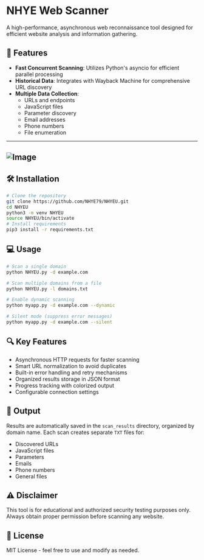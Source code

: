 # NHYE Web Scanner

A high-performance, asynchronous web reconnaissance tool designed for efficient website analysis and information gathering.

## 🚀 Features

- **Fast Concurrent Scanning**: Utilizes Python's asyncio for efficient parallel processing
- **Historical Data**: Integrates with Wayback Machine for comprehensive URL discovery
- **Multiple Data Collection**:
  - URLs and endpoints
  - JavaScript files
  - Parameter discovery
  - Email addresses
  - Phone numbers
  - File enumeration
----------------------------------------------------------------------------------
![Image](https://github.com/user-attachments/assets/3cab55e0-60a0-4a32-ba87-d05d95e515ea)
----------------------------------------------------------------------------------
## 🛠️ Installation

```bash
# Clone the repository
git clone https://github.com/NHYE79/NHYEU.git
cd NHYEU
python3 -m venv NHYEU
source NHYEU/bin/activate
# Install requirements
pip3 install -r requirements.txt
```

## 💻 Usage

```bash
# Scan a single domain
python NHYEU.py -d example.com

# Scan multiple domains from a file
python NHYEU.py -l domains.txt

# Enable dynamic scanning
python myapp.py -d example.com --dynamic

# Silent mode (suppress error messages)
python myapp.py -d example.com --silent
```

## 🔍 Key Features

- Asynchronous HTTP requests for faster scanning
- Smart URL normalization to avoid duplicates
- Built-in error handling and retry mechanisms
- Organized results storage in JSON format
- Progress tracking with colorized output
- Configurable connection settings

## 📝 Output

Results are automatically saved in the `scan_results` directory, organized by domain name. Each scan creates separate `TXT` files for:
- Discovered URLs
- JavaScript files
- Parameters
- Emails
- Phone numbers
- General files

## ⚠️ Disclaimer

This tool is for educational and authorized security testing purposes only. Always obtain proper permission before scanning any website.

## 📄 License

MIT License - feel free to use and modify as needed.
